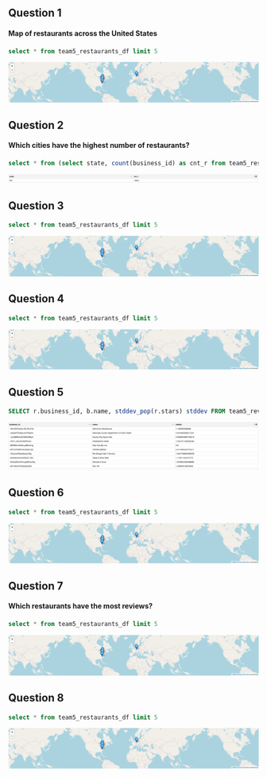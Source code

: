 ## Question 1
#### Map of restaurants across the United States
```sql
select * from team5_restaurants_df limit 5
```

![Image of map](/images/map.png)

## Question 2
#### Which cities have the highest number of restaurants?
```sql
select * from (select state, count(business_id) as cnt_r from team5_restaurants_df group by state order by count(business_id) desc ) limit 1
```

![Image of map](/images/num2.png)

## Question 3

```sql
select * from team5_restaurants_df limit 5
```

![Image of map](/images/map.png)

## Question 4

```sql
select * from team5_restaurants_df limit 5
```
![Image of map](/images/map.png)

## Question 5

```sql
SELECT r.business_id, b.name, stddev_pop(r.stars) stddev FROM team5_review r JOIN team5_business b ON (r.business_id = b.business_id)  group by r.business_id, b.name LIMIT 10
```
![Image of map](/images/num5.png)

## Question 6

```sql
select * from team5_restaurants_df limit 5
```
![Image of map](/images/map.png)

## Question 7
#### Which restaurants have the most reviews?
```sql
select * from team5_restaurants_df limit 5
```
![Image of map](/images/map.png)

## Question 8

```sql
select * from team5_restaurants_df limit 5
```

![Image of map](/images/map.png)
